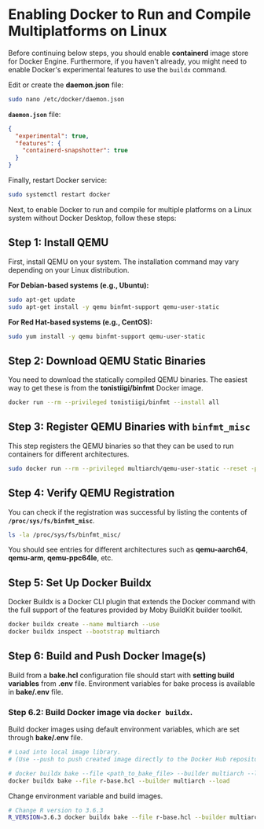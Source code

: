 # Enabling Docker to Run and Compile Multiplatforms on Linux

Before continuing below steps, you should enable **containerd** image store for Docker Engine. Furthermore, if you haven't already, you might need to enable Docker's experimental features to use the `buildx` command. 

Edit or create the **daemon.json** file:

```sh
sudo nano /etc/docker/daemon.json
```

**`daemon.json`** file:
```json
{
  "experimental": true,
  "features": {
    "containerd-snapshotter": true
  }
}
```

Finally, restart Docker service:

```sh
sudo systemctl restart docker
```

Next, to enable Docker to run and compile for multiple platforms on a Linux system without Docker Desktop, follow these steps:

## Step 1: Install QEMU

First, install QEMU on your system. The installation command may vary depending on your Linux distribution.

**For Debian-based systems (e.g., Ubuntu):**

```sh
sudo apt-get update
sudo apt-get install -y qemu binfmt-support qemu-user-static
```

**For Red Hat-based systems (e.g., CentOS):**

```sh
sudo yum install -y qemu binfmt-support qemu-user-static
```

## Step 2: Download QEMU Static Binaries

You need to download the statically compiled QEMU binaries. The easiest way to get these is from the **tonistiigi/binfmt** Docker image.

```sh
docker run --rm --privileged tonistiigi/binfmt --install all
```

## Step 3: Register QEMU Binaries with `binfmt_misc`

This step registers the QEMU binaries so that they can be used to run containers for different architectures.

```sh
sudo docker run --rm --privileged multiarch/qemu-user-static --reset -p yes
```

## Step 4: Verify QEMU Registration

You can check if the registration was successful by listing the contents of **`/proc/sys/fs/binfmt_misc`**.

```sh
ls -la /proc/sys/fs/binfmt_misc/
```

You should see entries for different architectures such as **qemu-aarch64**, **qemu-arm**, **qemu-ppc64le**, etc.

## Step 5: Set Up Docker Buildx

Docker Buildx is a Docker CLI plugin that extends the Docker command with the full support of the features provided by Moby BuildKit builder toolkit.

```sh
docker buildx create --name multiarch --use
docker buildx inspect --bootstrap multiarch
```

## Step 6: Build and Push Docker Image(s)

Build from a **bake.hcl** configuration file should start with **setting build variables** from **.env** file. Environment variables for bake process is available in **bake/.env** file.

### Step 6.2: Build Docker image via `docker buildx`.

Build docker images using default environment variables, which are set through **bake/.env** file.

```sh
# Load into local image library. 
# (Use --push to push created image directly to the Docker Hub repository. Login required.)

# docker buildx bake --file <path_to_bake_file> --builder multiarch --load
docker buildx bake --file r-base.hcl --builder multiarch --load
```

Change environment variable and build images.

```sh
# Change R version to 3.6.3
R_VERSION=3.6.3 docker buildx bake --file r-base.hcl --builder multiarch --load
```

